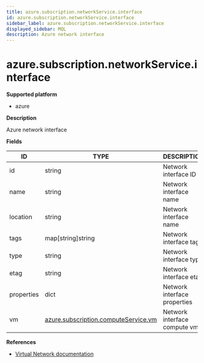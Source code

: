 ```yaml
---
title: azure.subscription.networkService.interface
id: azure.subscription.networkService.interface
sidebar_label: azure.subscription.networkService.interface
displayed_sidebar: MQL
description: Azure network interface
---
```


# azure.subscription.networkService.interface

**Supported platform**

- azure

**Description**

Azure network interface

**Fields**

| ID         | TYPE                                                                            | DESCRIPTION                  |
| ---------- | ------------------------------------------------------------------------------- | ---------------------------- |
| id         | string                                                                          | Network interface ID         |
| name       | string                                                                          | Network interface name       |
| location   | string                                                                          | Network interface name       |
| tags       | map[string]string                                                               | Network interface tags       |
| type       | string                                                                          | Network interface type       |
| etag       | string                                                                          | Network interface etag       |
| properties | dict                                                                            | Network interface properties |
| vm         | [azure.subscription.computeService.vm](azure.subscription.computeservice.vm.md) | Network interface compute vm |

**References**

- [Virtual Network documentation](https://learn.microsoft.com/en-us/azure/virtual-network/)

